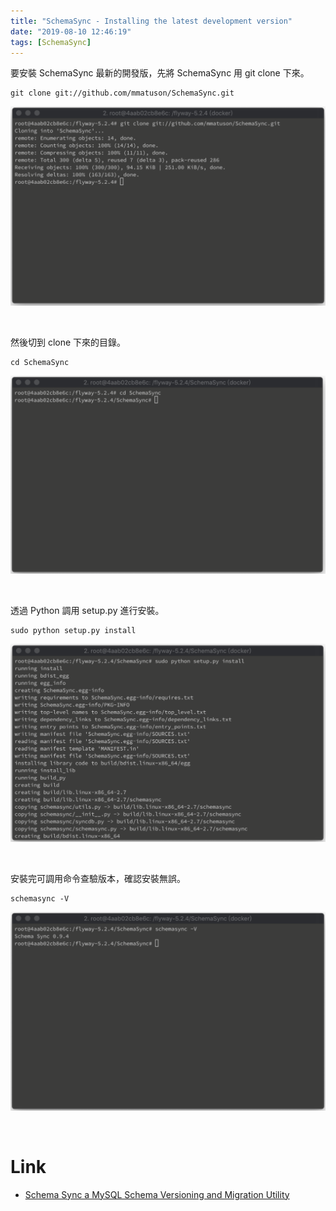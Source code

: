 ```yaml
---
title: "SchemaSync - Installing the latest development version"
date: "2019-08-10 12:46:19"
tags: [SchemaSync]
---
```



要安裝 SchemaSync 最新的開發版，先將 SchemaSync 用 git clone 下來。

<!-- More -->

    git clone git://github.com/mmatuson/SchemaSync.git


![1.png](1.png)

</br>


然後切到 clone 下來的目錄。 

    cd SchemaSync


![2.png](2.png)

</br>


透過 Python 調用 setup.py 進行安裝。  

    sudo python setup.py install


![3.png](3.png)

</br>


安裝完可調用命令查驗版本，確認安裝無誤。  

    schemasync -V


![4.png](4.png)

</br>


Link
=====
* [Schema Sync a MySQL Schema Versioning and Migration Utility](http://mmatuson.github.io/SchemaSync/)
